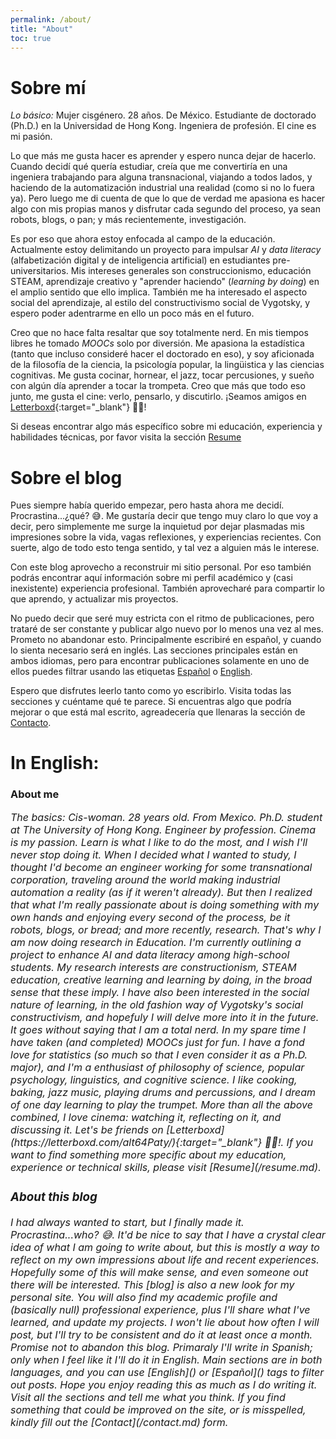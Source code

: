 ```yaml
---
permalink: /about/
title: "About"
toc: true
---
```


# Sobre mí

*Lo básico:* Mujer cisgénero. 28 años. De México. Estudiante de doctorado (Ph.D.) en la Universidad de Hong Kong. Ingeniera de profesión. El cine es mi pasión.

Lo que más me gusta hacer es aprender y espero nunca dejar de hacerlo. Cuando decidí qué quería estudiar, creía que me convertiría en una ingeniera trabajando para alguna transnacional, viajando a todos lados, y haciendo de la automatización industrial una realidad (como si no lo fuera ya). Pero luego me di cuenta de que lo que de verdad me apasiona es hacer algo con mis propias manos y disfrutar cada segundo del proceso, ya sean robots, blogs, o pan; y más recientemente, investigación. 

Es por eso que ahora estoy enfocada al campo de la educación. Actualmente estoy delimitando un proyecto para impulsar *AI* y *data literacy* (alfabetización digital y de inteligencia artificial) en estudiantes pre-universitarios. Mis intereses generales son construccionismo, educación STEAM, aprendizaje creativo y "aprender haciendo" (*learning by doing*) en el amplio sentido que ello implica. También me ha interesado el aspecto social del aprendizaje, al estilo del constructivismo social de Vygotsky, y espero poder adentrarme en ello un poco más en el futuro.

Creo que no hace falta resaltar que soy totalmente nerd. En mis tiempos libres he tomado *MOOCs* solo por diversión. Me apasiona la estadística (tanto que incluso consideré hacer el doctorado en eso), y soy aficionada de la filosofía de la ciencia, la psicología popular, la lingüistica y las ciencias cognitivas. Me gusta cocinar, hornear, el jazz, tocar percusiones, y sueño con algún día aprender a tocar la trompeta. Creo que más que todo eso junto, me gusta el cine: verlo, pensarlo, y discutirlo. ¡Seamos amigos en [Letterboxd](https://letterboxd.com/alt64Paty/){:target="_blank"} 🍿😄!

Si deseas encontrar algo más específico sobre mi educación, experiencia y habilidades técnicas, por favor visita la sección [Resume](/resume.md)


# Sobre el blog

Pues siempre había querido empezar, pero hasta ahora me decidí. Procrastina...¿qué? 😅. Me gustaría decir que tengo muy claro lo que voy a decir, pero simplemente me surge la inquietud por dejar plasmadas mis impresiones sobre la vida, vagas reflexiones, y experiencias recientes. Con suerte, algo de todo esto tenga sentido, y tal vez a alguien más le interese.

Con este blog aprovecho a reconstruir mi sitio personal. Por eso también podrás encontrar aquí información sobre mi perfil académico y (casi inexistente) experiencia profesional. También aprovecharé para compartir lo que aprendo, y actualizar mis proyectos.

No puedo decir que seré muy estricta con el ritmo de publicaciones, pero trataré de ser constante y publicar algo nuevo por lo menos una vez al mes. Prometo no abandonar esto. Principalmente escribiré en español, y cuando lo sienta necesario será en inglés. Las secciones principales están en ambos idiomas, pero para encontrar publicaciones solamente en uno de ellos puedes filtrar usando las etiquetas [Español]() o [English]().

Espero que disfrutes leerlo tanto como yo escribirlo. Visita todas las secciones y cuéntame qué te parece. Si encuentras algo que podría mejorar o que está mal escrito, agreadecería que llenaras la sección de [Contacto](/contact.md).





# In English:


### About me

<span style="font-size:12pt; font-style:italic">
The basics: Cis-woman. 28 years old. From Mexico. Ph.D. student at The University of Hong Kong. Engineer by profession. Cinema is my passion.
  
<span style="font-size:12pt; font-style:italic">
Learn is what I like to do the most, and I wish I'll never stop doing it. When I decided what I wanted to study, I thought I'd become an engineer working for some transnational corporation, traveling around the world making industrial automation a reality (as if it weren't already). But then I realized that what I'm really passionate about is doing something with my own hands and enjoying every second of the process, be it robots, blogs, or bread; and more recently, research.

<span style="font-size:12pt; font-style:italic">
That's why I am now doing research in Education. I'm currently outlining a project to enhance AI and data literacy among high-school students. My research interests are constructionism, STEAM education, creative learning and learning by doing, in the broad sense that these imply. I have also been interested in the social nature of learning, in the old fashion way of Vygotsky's social constructivism, and hopefuly I will delve more into it in the future.

<span style="font-size:12pt; font-style:italic">
It goes without saying that I am a total nerd. In my spare time I have taken (and completed) MOOCs just for fun. I have a fond love for statistics (so much so that I even consider it as a Ph.D. major), and I'm a enthusiast of philosophy of science, popular psychology, linguistics, and cognitive science. I like cooking, baking, jazz music, playing drums and percussions, and I dream of one day learning to play the trumpet. More than all the above combined, I love cinema: watching it, reflecting on it, and discussing it. Let's be friends on [Letterboxd](https://letterboxd.com/alt64Paty/){:target="_blank"} 🍿😄!.

<span style="font-size:12pt; font-style:italic">
If you want to find something more specific about my education, experience or technical skills, please visit [Resume](/resume.md).

### About this blog
  
<span style="font-size:12pt; font-style:italic">
I had always wanted to start, but I finally made it. Procrastina...who? 😅. It'd be nice to say that I have a crystal clear idea of what I am going to write about, but this is mostly a way to reflect on my own impressions about life and recent experiences. Hopefully some of this will make sense, and even someone out there will be interested.

<span style="font-size:12pt; font-style:italic">
This [blog] is also a new look for my personal site. You will also find my academic profile and (basically null) professional experience, plus I'll share what I've learned, and update my projects.

<span style="font-size:12pt; font-style:italic">
I won't lie about how often I will post, but I'll try to be consistent and do it at least once a month. Promise not to abandon this blog. Primaraly I'll write in Spanish; only when I feel like it I'll do it in English. Main sections are in both languages, and you can use [English]() or [Español]() tags to filter out posts.

<span style="font-size:12pt; font-style:italic">
Hope you enjoy reading this as much as I do writing it. Visit all the sections and tell me what you think. If you find something that could be improved on the site, or is misspelled, kindly fill out the [Contact](/contact.md) form. 
